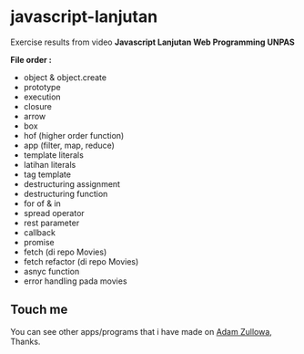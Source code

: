 # javascript-lanjutan

Exercise results from video **Javascript Lanjutan Web Programming UNPAS**

**File order :**

- object & object.create
- prototype
- execution
- closure
- arrow
- box
- hof (higher order function)
- app (filter, map, reduce)
- template literals
- latihan literals
- tag template
- destructuring assignment
- destructuring function
- for of & in
- spread operator
- rest parameter
- callback
- promise
- fetch (di repo Movies)
- fetch refactor (di repo Movies)
- asnyc function
- error handling pada movies

## Touch me

You can see other apps/programs that i have made on <a href="https://adamzullowa06.github.io/">Adam Zullowa</a>, Thanks.

